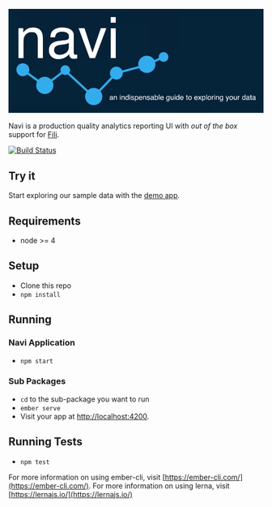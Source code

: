 ![navi-banner](assets/navi-banner.png)

Navi is a production quality analytics reporting UI with _out of the box_ support for [Fili](http://fili.io/).

[![Build Status](https://travis-ci.org/yahoo/navi.svg?branch=master)](https://travis-ci.org/yahoo/navi)

## Try it

Start exploring our sample data with the [demo app](https://yahoo.github.io/navi).

## Requirements

* node >= 4

## Setup

* Clone this repo
* `npm install`

## Running

### Navi Application

* `npm start`

### Sub Packages
* `cd` to the sub-package you want to run
* `ember serve`
* Visit your app at [http://localhost:4200](http://localhost:4200).

## Running Tests

* `npm test`

For more information on using ember-cli, visit [https://ember-cli.com/](https://ember-cli.com/).
For more information on using lerna, visit [https://lernajs.io/](https://lernajs.io/)
